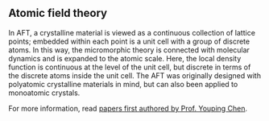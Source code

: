 ## Atomic field theory

In AFT, a crystalline material is viewed as a continuous collection of lattice points; embedded within each point is a unit cell with a group of discrete atoms. In this way, the micromorphic theory is connected with molecular dynamics and is expanded to the atomic scale. Here, the local density function is continuous at the level of the unit cell, but discrete in terms of the discrete atoms inside the unit cell. The AFT was originally designed with polyatomic crystalline materials in mind, but can also been applied to monoatomic crystals.

For more information, read [papers first authored by Prof. Youping Chen](../chapter1/cac-publications.md).